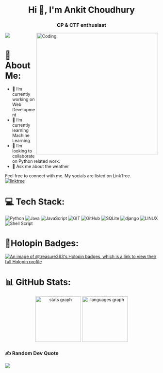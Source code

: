 
<h1 align="center">Hi 👋, I'm Ankit Choudhury</h1>
<h3 align="center">CP & CTF enthusiast</h3>
<img align="right" alt="Coding" width="400" src="https://img.freepik.com/premium-photo/old-computer-floppy-disk-retro-80s-colorful-background-ai-digital-illustration_803320-122.jpg">

![](https://komarev.com/ghpvc/?username=treasure363&color=yellowgreen&label=visitors)

# 💫 About Me:
- 🔭 I’m currently working on Web Development 
- 🌱 I’m currently learning Machine Learning
- 👯 I’m looking to collaborate on Python related work.
- 💬 Ask me about the weather

Feel free to connect with me. My socials are listed on LinkTree.  
[![linktree](https://img.shields.io/badge/linktree-39E09B?&logo=linktree&logoColor=white)](https://linktr.ee/treasure363)  

# 💻 Tech Stack:
![Python](https://img.shields.io/badge/python-3670A0?&logo=python&logoColor=ffdd54) ![Java](https://img.shields.io/badge/Java-ED8B00?&logo=openjdk&logoColor=white) ![JavaScript](https://img.shields.io/badge/JavaScript-323330?&logo=javascript&logoColor=F7DF1E) ![GIT](https://img.shields.io/badge/Git-fc6d26?&logo=git&logoColor=white) ![GitHub](https://img.shields.io/badge/GitHub-%23121011.svg?&logo=github&logoColor=white) ![SQLite](https://img.shields.io/badge/sqlite-%2307405e.svg?&logo=sqlite&logoColor=white) ![django](https://img.shields.io/badge/Django-092E20?&logo=django&logoColor=white) ![LINUX](https://img.shields.io/badge/Linux-FCC624?&logo=linux&logoColor=black) ![Shell Script](https://img.shields.io/badge/shell_script-%23121011.svg?&logo=gnu-bash&logoColor=white)

# 🕺Holopin Badges:
[![An image of @treasure363's Holopin badges, which is a link to view their full Holopin profile](https://holopin.me/treasure363)](https://holopin.io/@treasure363)

# 📊 GitHub Stats:
<div align="center">
<img src="https://github-readme-stats.vercel.app/api?username=treasure363&hide_rank=false&include_all_commits=true&count_private=true&theme=dark&locale=en&hide_border=false" height="150" alt="stats graph"/>
  
<img src="https://github-readme-stats.vercel.app/api/top-langs?username=treasure363&locale=en&hide_title=false&layout=compact&card_width=320&langs_count=5&theme=dark&hide_border=false" height="150" alt="languages graph" />
</div>


### ✍️ Random Dev Quote
![](https://quotes-github-readme.vercel.app/api?type=horizontal&theme=dark)
